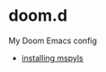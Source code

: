 # doom.d

My Doom Emacs config

- [installing mspyls](https://github.com/hlissner/doom-emacs/issues/2600)

